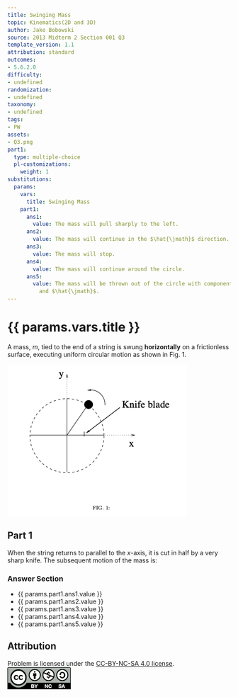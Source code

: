 ```yaml
---
title: Swinging Mass
topic: Kinematics(2D and 3D)
author: Jake Bobowski
source: 2013 Midterm 2 Section 001 Q3
template_version: 1.1
attribution: standard
outcomes:
- 5.6.2.0
difficulty:
- undefined
randomization:
- undefined
taxonomy:
- undefined
tags:
- PW
assets:
- Q3.png
part1:
  type: multiple-choice
  pl-customizations:
    weight: 1
substitutions:
  params:
    vars:
      title: Swinging Mass
    part1:
      ans1:
        value: The mass will pull sharply to the left.
      ans2:
        value: The mass will continue in the $\hat{\jmath}$ direction.
      ans3:
        value: The mass will stop.
      ans4:
        value: The mass will continue around the circle.
      ans5:
        value: The mass will be thrown out of the circle with components along $\hat{\imath}$
          and $\hat{\jmath}$.
---
```

# {{ params.vars.title }}
A mass, $m$, tied to the end of a string is swung **horizontally** on a frictionless surface, executing uniform circular motion as shown in Fig. 1.

![Figure 1. Taking one end of the string as the origin of a Cartesian plane, a mass is atatched to the other end and swung anti-clockwise.](Q3.png)
## Part 1

When the string returns to parallel to the $x$-axis, it is cut in half by a very sharp knife. The subsequent motion of the mass is:

### Answer Section

- {{ params.part1.ans1.value }}
- {{ params.part1.ans2.value }}
- {{ params.part1.ans3.value }}
- {{ params.part1.ans4.value }}
- {{ params.part1.ans5.value }}

## Attribution

Problem is licensed under the [CC-BY-NC-SA 4.0 license](https://creativecommons.org/licenses/by-nc-sa/4.0/).<br> ![The Creative Commons 4.0 license requiring attribution-BY, non-commercial-NC, and share-alike-SA license.](https://raw.githubusercontent.com/firasm/bits/master/by-nc-sa.png)